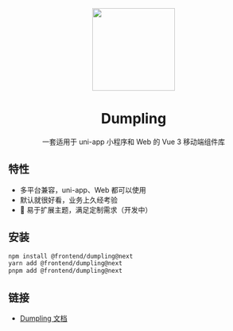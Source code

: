 <div align="center"><a name="readme-top"></a>

<img height="166" src="https://cdn.qiandaoapp.com/interior/images/928db35e88a094cd3bd77f03d5c01867.svg">

<h1>Dumpling</h1>

一套适用于 uni-app 小程序和 Web 的 Vue 3 移动端组件库

</div>

## 特性

- 多平台兼容，uni-app、Web 都可以使用
- 默认就很好看，业务上久经考验
- 🚧 易于扩展主题，满足定制需求（开发中）

## 安装

```bash
npm install @frontend/dumpling@next
yarn add @frontend/dumpling@next
pnpm add @frontend/dumpling@next
```

## 链接

- [Dumpling 文档](https://dumpling.echo.tech/)

